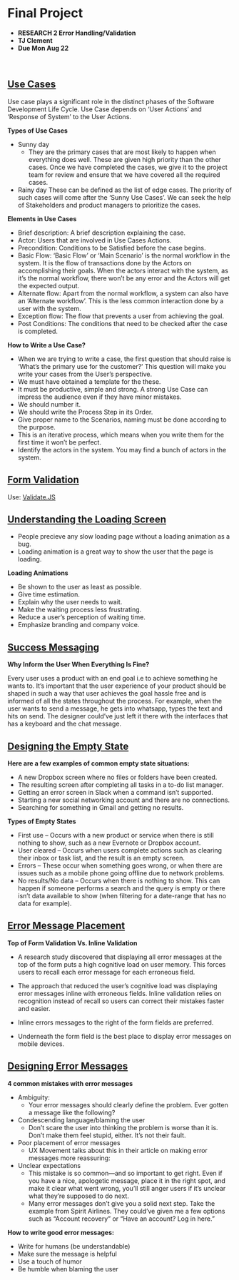# Final Project

- **RESEARCH 2 Error Handling/Validation**
- **TJ Clement**
- **Due Mon Aug 22**

<br>

## [Use Cases](https://www.softwaretestinghelp.com/use-case-testing/)

Use case plays a significant role in the distinct phases of the Software Development Life Cycle. Use Case depends on ‘User Actions’ and ‘Response of System’ to the User Actions.

**Types of Use Cases**

- Sunny day
  - They are the primary cases that are most likely to happen when everything does well. These are given high priority than the other cases. Once we have completed the cases, we give it to the project team for review and ensure that we have covered all the required cases.
- Rainy day
  These can be defined as the list of edge cases. The priority of such cases will come after the ‘Sunny Use Cases’. We can seek the help of Stakeholders and product managers to prioritize the cases.

**Elements in Use Cases**

- Brief description: A brief description explaining the case.
- Actor: Users that are involved in Use Cases Actions.
- Precondition: Conditions to be Satisfied before the case begins.
- Basic Flow: ‘Basic Flow’ or ‘Main Scenario’ is the normal workflow in the system. It is the flow of transactions done by the Actors on accomplishing their goals. When the actors interact with the system, as it’s the normal workflow, there won’t be any error and the Actors will get the expected output.
- Alternate flow: Apart from the normal workflow, a system can also have an ‘Alternate workflow’. This is the less common interaction done by a user with the system.
- Exception flow: The flow that prevents a user from achieving the goal.
- Post Conditions: The conditions that need to be checked after the case is completed.

**How to Write a Use Case?**

- When we are trying to write a case, the first question that should raise is ‘What’s the primary use for the customer?’ This question will make you write your cases from the User’s perspective.
- We must have obtained a template for the these.
- It must be productive, simple and strong. A strong Use Case can impress the audience even if they have minor mistakes.
- We should number it.
- We should write the Process Step in its Order.
- Give proper name to the Scenarios, naming must be done according to the purpose.
- This is an iterative process, which means when you write them for the first time it won’t be perfect.
- Identify the actors in the system. You may find a bunch of actors in the system.

## [Form Validation](https://learnetto.com/blog/react-form-validation)

Use:
[Validate.JS](https://validatejs.org/)

## [Understanding the Loading Screen](https://medium.com/@lisadziuba/everything-you-need-to-know-about-loading-animations-10db7f9b61e)

- People precieve any slow loading page without a loading animation as a bug.
- Loading animation is a great way to show the user that the page is loading.

**Loading Animations**

- Be shown to the user as least as possible.
- Give time estimation.
- Explain why the user needs to wait.
- Make the waiting process less frustrating.
- Reduce a user’s perception of waiting time.
- Emphasize branding and company voice.

## [Success Messaging](https://uxdesign.cc/designing-for-the-good-25064378fee)

**Why Inform the User When Everything Is Fine?**

Every user uses a product with an end goal i.e to achieve something he wants to. It’s important that the user experience of your product should be shaped in such a way that user achieves the goal hassle free and is informed of all the states throughout the process. For example, when the user wants to send a message, he gets into whatsapp, types the text and hits on send. The designer could’ve just left it there with the interfaces that has a keyboard and the chat message.

## [Designing the Empty State](https://www.toptal.com/designers/ux/empty-state-ux-design)

**Here are a few examples of common empty state situations:**

- A new Dropbox screen where no files or folders have been created.
- The resulting screen after completing all tasks in a to-do list manager.
- Getting an error screen in Slack when a command isn’t supported.
- Starting a new social networking account and there are no connections.
- Searching for something in Gmail and getting no results.

**Types of Empty States**

- First use – Occurs with a new product or service when there is still nothing to show, such as a new Evernote or Dropbox account.
- User cleared – Occurs when users complete actions such as clearing their inbox or task list, and the result is an empty screen.
- Errors – These occur when something goes wrong, or when there are issues such as a mobile phone going offline due to network problems.
- No results/No data – Occurs when there is nothing to show. This can happen if someone performs a search and the query is empty or there isn’t data available to show (when filtering for a date-range that has no data for example).

## [Error Message Placement](https://uxmovement.com/forms/the-best-place-for-error-messages-on-forms/)

**Top of Form Validation Vs. Inline Validation**

- A research study discovered that displaying all error messages at the top of the form puts a high cognitive load on user memory. This forces users to recall each error message for each erroneous field.
- The approach that reduced the user’s cognitive load was displaying error messages inline with erroneous fields. Inline validation relies on recognition instead of recall so users can correct their mistakes faster and easier.

- Inline errors messages to the right of the form fields are preferred.
- Underneath the form field is the best place to display error messages on mobile devices.

## [Designing Error Messages](https://cxl.com/blog/error-messages/)

**4 common mistakes with error messages**

- Ambiguity:
  - Your error messages should clearly define the problem. Ever gotten a message like the following?
- Condescending language/blaming the user
  - Don’t scare the user into thinking the problem is worse than it is. Don’t make them feel stupid, either. It’s not their fault.
- Poor placement of error messages
  - UX Movement talks about this in their article on making error messages more reassuring:
- Unclear expectations
  - This mistake is so common—and so important to get right. Even if you have a nice, apologetic message, place it in the right spot, and make it clear what went wrong, you’ll still anger users if it’s unclear what they’re supposed to do next.
  - Many error messages don’t give you a solid next step. Take the example from Spirit Airlines. They could’ve given me a few options such as “Account recovery” or “Have an account? Log in here.”

**How to write good error messages:**

- Write for humans (be understandable)
- Make sure the message is helpful
- Use a touch of humor
- Be humble when blaming the user
